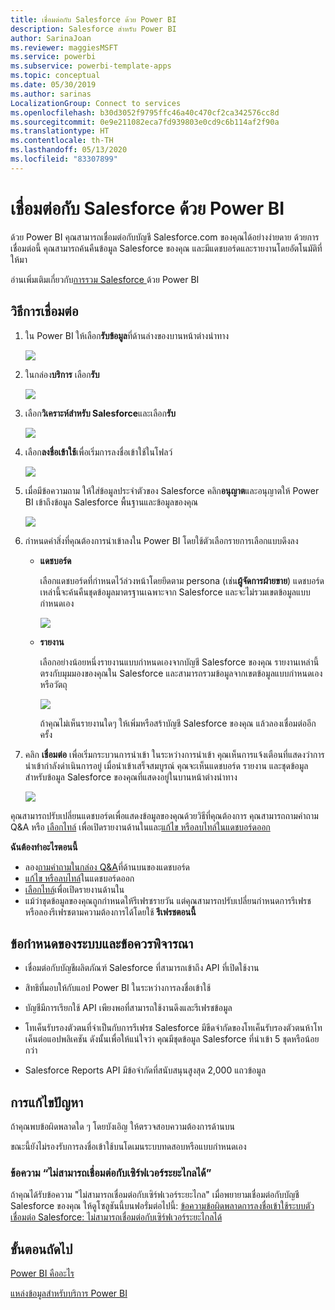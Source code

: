 ```yaml
---
title: เชื่อมต่อกับ Salesforce ด้วย Power BI
description: Salesforce สำหรับ Power BI
author: SarinaJoan
ms.reviewer: maggiesMSFT
ms.service: powerbi
ms.subservice: powerbi-template-apps
ms.topic: conceptual
ms.date: 05/30/2019
ms.author: sarinas
LocalizationGroup: Connect to services
ms.openlocfilehash: b30d3052f9795ffc46a40c470cf2ca342576cc8d
ms.sourcegitcommit: 0e9e211082eca7fd939803e0cd9c6b114af2f90a
ms.translationtype: HT
ms.contentlocale: th-TH
ms.lasthandoff: 05/13/2020
ms.locfileid: "83307899"
---
```

# <a name="connect-to-salesforce-with-power-bi"></a>เชื่อมต่อกับ Salesforce ด้วย Power BI
ด้วย Power BI คุณสามารถเชื่อมต่อกับบัญชี Salesforce.com ของคุณได้อย่างง่ายดาย ด้วยการเชื่อมต่อนี้ คุณสามารถค้นคืนข้อมูล Salesforce ของคุณ และมีแดชบอร์ดและรายงานโดยอัตโนมัติที่ให้มา

อ่านเพิ่มเติมเกี่ยวกับ[การรวม Salesforce ](https://powerbi.microsoft.com/integrations/salesforce)ด้วย Power BI

## <a name="how-to-connect"></a>วิธีการเชื่อมต่อ
1. ใน Power BI ให้เลือก**รับข้อมูล**ที่ด้านล่างของบานหน้าต่างนำทาง
   
   ![](media/service-connect-to-salesforce/pbi_getdata.png) 
2. ในกล่อง**บริการ** เลือก**รับ**
   
   ![](media/service-connect-to-salesforce/pbi_getservices.png) 
3. เลือก**วิเคราะห์สำหรับ Salesforce**และเลือก**รับ**  
   
   ![](media/service-connect-to-salesforce/salesforce.png)
4. เลือก**ลงชื่อเข้าใช้**เพื่อเริ่มการลงชื่อเข้าใช้ในโฟลว์
   
    ![](media/service-connect-to-salesforce/dialog.png)
5. เมื่อมีข้อความถาม ให้ใส่ข้อมูลประจำตัวของ Salesforce คลิก**อนุญาต**และอนุญาตให้ Power BI เข้าถึงข้อมูล Salesforce พื้นฐานและข้อมูลของคุณ
   
   ![](media/service-connect-to-salesforce/sf_authorize.png)
6. กำหนดค่าสิ่งที่คุณต้องการนำเข้าลงใน Power BI โดยใช้ตัวเลือกรายการเลือกแบบดึงลง
   
   * **แดชบอร์ด**
     
     เลือกแดชบอร์ดที่กำหนดไว้ล่วงหน้าโดยยึดตาม persona (เช่น**ผู้จัดการฝ่ายขาย**) แดชบอร์ดเหล่านี้จะค้นคืนชุดข้อมูลมาตรฐานเฉพาะจาก Salesforce และจะไม่รวมเขตข้อมูลแบบกำหนดเอง
     
     ![](media/service-connect-to-salesforce/pbi_salesforcechooserole.png)
   * **รายงาน**
     
     เลือกอย่างน้อยหนึ่งรายงานแบบกำหนดเองจากบัญชี Salesforce ของคุณ รายงานเหล่านี้ตรงกับมุมมองของคุณใน Salesforce และสามารถรวมข้อมูลจากเขตข้อมูลแบบกำหนดเองหรือวัตถุ
     
     ![](media/service-connect-to-salesforce/pbi_salesforcereports.png)
     
     ถ้าคุณไม่เห็นรายงานใดๆ ให้เพิ่มหรือสร้าบัญชี Salesforce ของคุณ แล้วลองเชื่อมต่ออีกครั้ง

7. คลิก **เชื่อมต่อ** เพื่อเริ่มกระบวนการนำเข้า ในระหว่างการนำเข้า คุณเห็นการแจ้งเตือนที่แสดงว่าการนำเข้ากำลังดำเนินการอยู่ เมื่อนำเข้าเสร็จสมบูรณ์ คุณจะเห็นแดชบอร์ด รายงาน และชุดข้อมูลสำหรับข้อมูล Salesforce ของคุณที่แสดงอยู่ในบานหน้าต่างนำทาง
   
   ![](media/service-connect-to-salesforce/pbi_getdatasalesforcedash.png)

คุณสามารถปรับเปลี่ยนแดชบอร์ดเพื่อแสดงข้อมูลของคุณด้วยวิธีที่คุณต้องการ คุณสามารถถามคำถาม Q&A หรือ [เลือกไทล์](../consumer/end-user-tiles.md) เพื่อเปิดรายงานด้านในและ[แก้ไข หรือลบไทล์ในแดชบอร์ดออก](../create-reports/service-dashboard-edit-tile.md)

**ฉันต้องทำอะไรตอนนี้**

* ลอง[ถามคำถามในกล่อง Q&A](../consumer/end-user-q-and-a.md)ที่ด้านบนของแดชบอร์ด
* [แก้ไข หรือลบไทล์](../create-reports/service-dashboard-edit-tile.md)ในแดชบอร์ดออก
* [เลือกไทล์](../create-reports/service-dashboard-tiles.md)เพื่อเปิดรายงานด้านใน
* แม้ว่าชุดข้อมูลของคุณถูกกำหนดให้รีเฟรชรายวัน แต่คุณสามารถปรับเปลี่ยนกำหนดการรีเฟรช หรือลองรีเฟรชตามความต้องการได้โดยใช้ **รีเฟรชตอนนี้**

## <a name="system-requirements-and-considerations"></a>ข้อกำหนดของระบบและข้อควรพิจารณา

- เชื่อมต่อกับบัญชีผลิตภัณฑ์ Salesforce ที่สามารถเข้าถึง API ที่เปิดใช้งาน

- สิทธิที่มอบให้กับแอป Power BI ในระหว่างการลงชื่อเข้าใช้

- บัญชีมีการเรียกใช้ API เพียงพอที่สามารถใช้งานดึงและรีเฟรชข้อมูล

- โทเค็นรับรองตัวตนที่จำเป็นกับการรีเฟรช Salesforce มีขีดจำกัดของโทเค็นรับรองตัวตนห้าโทเค็นต่อแอปพลิเคชัน ดังนั้นเพื่อให้แน่ใจว่า คุณมีชุดข้อมูล Salesforce ที่นำเข้า 5 ชุดหรือน้อยกว่า

- Salesforce Reports API มีข้อจำกัดที่สนับสนุนสูงสุด 2,000 แถวข้อมูล


## <a name="troubleshooting"></a>การแก้ไขปัญหา

ถ้าคุณพบข้อผิดพลาดใด ๆ โดยบังเอิญ ให้ตรวจสอบความต้องการด้านบน 

ขณะนี้ยังไม่รองรับการลงชื่อเข้าใช้บนโดเมนระบบทดสอบหรือแบบกำหนดเอง

### <a name="unable-to-connect-to-the-remote-server-message"></a>ข้อความ “ไม่สามารถเชื่อมต่อกับเซิร์ฟเวอร์ระยะไกลได้”

ถ้าคุณได้รับข้อความ "ไม่สามารถเชื่อมต่อกับเซิร์ฟเวอร์ระยะไกล" เมื่อพยายามเชื่อมต่อกับบัญชี Salesforce ของคุณ ให้ดูโซลูชันนี้บนฟอรั่มต่อไปนี้: [ข้อความข้อผิดพลาดการลงชื่อเข้าใช้ระบบตัวเชื่อมต่อ Salesforce: ไม่สามารถเชื่อมต่อกับเซิร์ฟเวอร์ระยะไกลได้](https://www.outsystems.com/forums/Forum_TopicView.aspx?TopicId=17674&TopicName=log-in-error-message-unable-to-connect-to-the-remote-server&)


## <a name="next-steps"></a>ขั้นตอนถัดไป
[Power BI คืออะไร](../fundamentals/power-bi-overview.md)

[แหล่งข้อมูลสำหรับบริการ Power BI](service-get-data.md)
